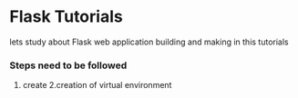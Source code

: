 # Flask Tutorials

lets study about Flask web application building and making in this tutorials

### Steps need to be followed 


1. create 
2.creation of virtual environment